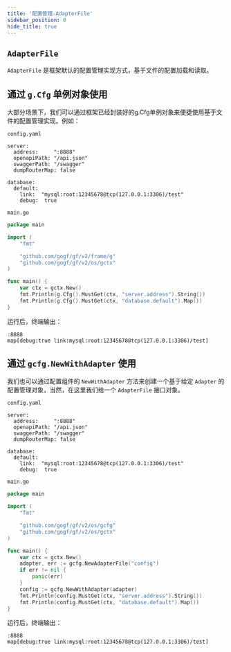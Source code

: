 ```yaml
---
title: '配置管理-AdapterFile'
sidebar_position: 0
hide_title: true
---
```


## `AdapterFile`

`AdapterFile` 是框架默认的配置管理实现方式，基于文件的配置加载和读取。

## 通过 `g.Cfg` 单例对象使用

大部分场景下，我们可以通过框架已经封装好的g.Cfg单例对象来便捷使用基于文件的配置管理实现。例如：

`config.yaml`

```
server:
  address:     ":8888"
  openapiPath: "/api.json"
  swaggerPath: "/swagger"
  dumpRouterMap: false

database:
  default:
    link:  "mysql:root:12345678@tcp(127.0.0.1:3306)/test"
    debug:  true
```

`main.go`

```go
package main

import (
	"fmt"

	"github.com/gogf/gf/v2/frame/g"
	"github.com/gogf/gf/v2/os/gctx"
)

func main() {
	var ctx = gctx.New()
	fmt.Println(g.Cfg().MustGet(ctx, "server.address").String())
	fmt.Println(g.Cfg().MustGet(ctx, "database.default").Map())
}
```

运行后，终端输出：

```
:8888
map[debug:true link:mysql:root:12345678@tcp(127.0.0.1:3306)/test]
```

## 通过 `gcfg.NewWithAdapter` 使用

我们也可以通过配置组件的 `NewWithAdapter` 方法来创建一个基于给定 `Adapter` 的配置管理对象，当然，在这里我们给一个 `AdapterFile` 接口对象。

`config.yaml`

```
server:
  address:     ":8888"
  openapiPath: "/api.json"
  swaggerPath: "/swagger"
  dumpRouterMap: false

database:
  default:
    link:  "mysql:root:12345678@tcp(127.0.0.1:3306)/test"
    debug:  true
```

`main.go`

```go
package main

import (
	"fmt"

	"github.com/gogf/gf/v2/os/gcfg"
	"github.com/gogf/gf/v2/os/gctx"
)

func main() {
	var ctx = gctx.New()
	adapter, err := gcfg.NewAdapterFile("config")
	if err != nil {
		panic(err)
	}
	config := gcfg.NewWithAdapter(adapter)
	fmt.Println(config.MustGet(ctx, "server.address").String())
	fmt.Println(config.MustGet(ctx, "database.default").Map())
}
```

运行后，终端输出：

```
:8888
map[debug:true link:mysql:root:12345678@tcp(127.0.0.1:3306)/test]
```